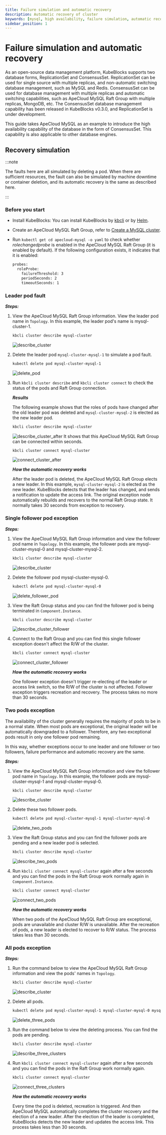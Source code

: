 ```yaml
---
title: Failure simulation and automatic recovery
description: Automatic recovery of cluster
keywords: [mysql, high availability, failure simulation, automatic recovery]
sidebar_position: 1
---
```


# Failure simulation and automatic recovery

As an open-source data management platform, KubeBlocks supports two database forms, ReplicationSet and ConsensusSet. ReplicationSet can be used for single source with multiple replicas, and non-automatic switching database management, such as MySQL and Redis. ConsensusSet can be used for database management with multiple replicas and automatic switching capabilities, such as ApeCloud MySQL Raft Group with multiple replicas, MongoDB, etc. The ConsensusSet database management capability has been released in KubeBlocks v0.3.0, and ReplicationSet is under development. 

This guide takes ApeCloud MySQL as an example to introduce the high availability capability of the database in the form of ConsensusSet. This capability is also applicable to other database engines.

## Recovery simulation

:::note

The faults here are all simulated by deleting a pod. When there are sufficient resources, the fault can also be simulated by machine downtime or container deletion, and its automatic recovery is the same as described here.

:::

### Before you start

* Install KubeBlocks: You can install KubeBlocks by [kbcli](./../../installation/install-with-kbcli/install-kubeblocks-with-kbcli.md) or by [Helm](./../../installation/install-with-helm/install-kubeblocks-with-helm.md).
* Create an ApeCloud MySQL Raft Group, refer to [Create a MySQL cluster](./../cluster-management/create-and-connect-a-mysql-cluster.md).
* Run `kubectl get cd apecloud-mysql -o yaml` to check whether _rolechangedprobe_ is enabled in the ApeCloud MySQL Raft Group (it is enabled by default). If the following configuration exists, it indicates that it is enabled:

  ```bash
  probes:
    roleProbe:
      failureThreshold: 3
      periodSeconds: 2
      timeoutSeconds: 1
  ```

### Leader pod fault

***Steps:***

1. View the ApeCloud MySQL Raft Group information. View the leader pod name in `Topology`. In this example, the leader pod's name is mysql-cluster-1.

    ```bash
    kbcli cluster describe mysql-cluster
    ```

    ![describe_cluster](./../../../img/failure_simulation_describe_cluster.png)
2. Delete the leader pod `mysql-cluster-mysql-1` to simulate a pod fault.

    ```bash
    kubectl delete pod mysql-cluster-mysql-1
    ```

    ![delete_pod](./../../../img/failure_simulation_delete_pod.png)
3. Run `kbcli cluster describe` and `kbcli cluster connect` to check the status of the pods and Raft Group connection.

    ***Results***

    The following example shows that the roles of pods have changed after the old leader pod was deleted and `mysql-cluster-mysql-2` is elected as the new leader pod.

    ```bash
    kbcli cluster describe mysql-cluster
    ```

    ![describe_cluster_after](./../../../img/failure_simulation_describe_cluster_after.png)
    It shows that this ApeCloud MySQL Raft Group can be connected within seconds.

    ```bash
    kbcli cluster connect mysql-cluster
    ```

    ![connect_cluster_after](./../../../img/failure_simulation_connect_cluster_after.png)

   ***How the automatic recovery works***

   After the leader pod is deleted, the ApeCloud MySQL Raft Group elects a new leader. In this example, `mysql-cluster-mysql-2` is elected as the new leader. KubeBlocks detects that the leader has changed, and sends a notification to update the access link. The original exception node automatically rebuilds and recovers to the normal Raft Group state. It normally takes 30 seconds from exception to recovery.

### Single follower pod exception

***Steps:***

1. View the ApeCloud MySQL Raft Group information and view the follower pod name in `Topology`. In this example, the follower pods are mysql-cluster-mysql-0 and mysql-cluster-mysql-2.

    ```bash
    kbcli cluster describe mysql-cluster
    ```

    ![describe_cluster](./../../../img/failure_simulation_describe_cluster.png)
2. Delete the follower pod mysql-cluster-mysql-0.

    ```bash
    kubectl delete pod mysql-cluster-mysql-0
    ```

    ![delete_follower_pod](./../../../img/failure_simulation_delete_follower_pod.png)
3. View the Raft Group status and you can find the follower pod is being terminated in `Component.Instance`.

    ```bash
    kbcli cluster describe mysql-cluster
    ```

    ![describe_cluster_follower](./../../../img/failure_simulation_describe_cluster_follower.png)
4. Connect to the Raft Group and you can find this single follower exception doesn't affect the R/W of the cluster.

    ```bash
    kbcli cluster connect mysql-cluster
    ```

    ![connect_cluster_follower](./../../../img/failure_simulation_connect_cluster_follower.png)

   ***How the automatic recovery works***

   One follower exception doesn't trigger re-electing of the leader or access link switch, so the R/W of the cluster is not affected. Follower exception triggers recreation and recovery. The process takes no more than 30 seconds.

### Two pods exception

The availability of the cluster generally requires the majority of pods to be in a normal state. When most pods are exceptional, the original leader will be automatically downgraded to a follower. Therefore, any two exceptional pods result in only one follower pod remaining.

In this way, whether exceptions occur to one leader and one follower or two followers, failure performance and automatic recovery are the same.

***Steps:***

1. View the ApeCloud MySQL Raft Group information and view the follower pod name in `Topology`. In this example, the follower pods are mysql-cluster-mysql-1 and mysql-cluster-mysql-0.

    ```bash
    kbcli cluster describe mysql-cluster
    ```

    ![describe_cluster](./../../../img/failure_simulation_describe_cluster_2.png)
2. Delete these two follower pods.

    ```bash
    kubectl delete pod mysql-cluster-mysql-1 mysql-cluster-mysql-0
    ```

    ![delete_two_pods](./../../../img/failure_simulation_delete_two_pods.png)
3. View the Raft Group status and you can find the follower pods are pending and a new leader pod is selected.

    ```bash
    kbcli cluster describe mysql-cluster
    ```

    ![describe_two_pods](./../../../img/failure_simulation_describe_two_pods.png)
4. Run `kbcli cluster connect mysql-cluster` again after a few seconds and you can find the pods in the Raft Group work normally again in `Component.Instance`.

    ```bash
    kbcli cluster connect mysql-cluster
    ```

    ![connect_two_pods](./../../../img/failure_simulation_connect_two_pods.png)

   ***How the automatic recovery works***

   When two pods of the ApeCloud MySQL Raft Group are exceptional, pods are unavailable and cluster R/W is unavailable. After the recreation of pods, a new leader is elected to recover to R/W status. The process takes less than 30 seconds.

### All pods exception

***Steps:***

1. Run the command below to view the ApeCloud MySQL Raft Group information and view the pods' names in `Topology`.

    ```bash
    kbcli cluster describe mysql-cluster
    ```

    ![describe_cluster](./../../../img/failure_simulation_describe_cluster.png)
2. Delete all pods.

    ```bash
    kubectl delete pod mysql-cluster-mysql-1 mysql-cluster-mysql-0 mysql-cluster-mysql-2
    ```

    ![delete_three_pods](./../../../img/failure_simulation_delete_three_pods.png)
3. Run the command below to view the deleting process. You can find the pods are pending.

    ```bash
    kbcli cluster describe mysql-cluster
    ```

    ![describe_three_clusters](./../../../img/failure_simulation_describe_three_pods.png)
4. Run `kbcli cluster connect mysql-cluster` again after a few seconds and you can find the pods in the Raft Group work normally again.

    ```bash
    kbcli cluster connect mysql-cluster
    ```

    ![connect_three_clusters](./../../../img/failure_simulation_connect_three_pods.png)

   ***How the automatic recovery works***

   Every time the pod is deleted, recreation is triggered. And then ApeCloud MySQL automatically completes the cluster recovery and the election of a new leader. After the election of the leader is completed, KubeBlocks detects the new leader and updates the access link. This process takes less than 30 seconds.
